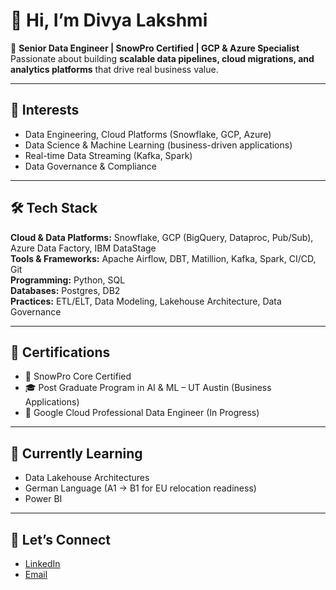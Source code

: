 # 👋 Hi, I’m Divya Lakshmi  

🚀 **Senior Data Engineer | SnowPro Certified | GCP & Azure Specialist**  
Passionate about building **scalable data pipelines, cloud migrations, and analytics platforms** that drive real business value.  

---

## 👀 Interests
- Data Engineering, Cloud Platforms (Snowflake, GCP, Azure)  
- Data Science & Machine Learning (business-driven applications)  
- Real-time Data Streaming (Kafka, Spark)  
- Data Governance & Compliance   

---

## 🛠️ Tech Stack
**Cloud & Data Platforms:** Snowflake, GCP (BigQuery, Dataproc, Pub/Sub), Azure Data Factory, IBM DataStage  
**Tools & Frameworks:** Apache Airflow, DBT, Matillion, Kafka, Spark, CI/CD, Git  
**Programming:** Python, SQL  
**Databases:** Postgres, DB2  
**Practices:** ETL/ELT, Data Modeling, Lakehouse Architecture, Data Governance  

---
 

## 📜 Certifications
- 🏅 SnowPro Core Certified  
- 🎓 Post Graduate Program in AI & ML – UT Austin (Business Applications)  
- 🎯 Google Cloud Professional Data Engineer (In Progress)  

---

## 🌱 Currently Learning
- Data Lakehouse Architectures  
- German Language (A1 → B1 for EU relocation readiness)
- Power BI 

---

## 🤝 Let’s Connect
- [LinkedIn](https://linkedin.com/in/divyalakshmib)  
- [Email](mailto:divyalakshmi.b01@gmail.com)  
